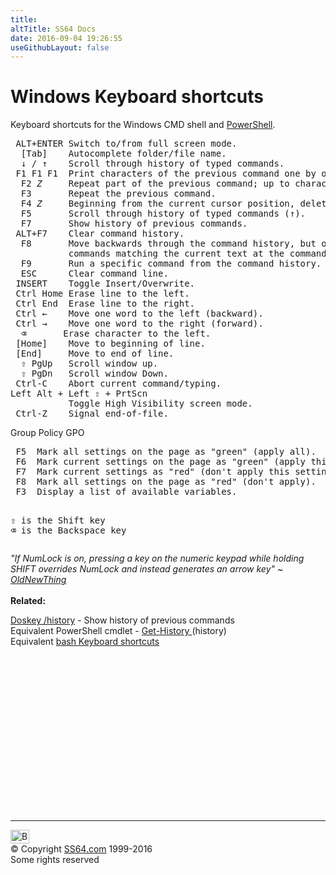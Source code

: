 ```yaml
---
title:
altTitle: SS64 Docs
date: 2016-09-04 19:26:55
useGithubLayout: false
---
```

<!-- #BeginLibraryItem "/Library/head_ntsyntax.lbi" --><!-- #EndLibraryItem --><h1>Windows  Keyboard shortcuts</h1>
<p>Keyboard shortcuts for the Windows CMD shell and <a href="../ps/index.html">PowerShell</a>. </p>
<pre> ALT+ENTER Switch to/from full screen mode.
  [Tab]    Autocomplete folder/file name.
  ↓ / ↑    Scroll through history of typed commands.
 F1 F1 F1  Print characters of the previous command one by one.
  F2 <i>Z</i>     Repeat part of the previous command; up to character <i>Z</i>
  F3       Repeat the previous command.
  F4 <i>Z</i>     Beginning from the current cursor position, delete up to character <i>Z</i>.
  F5       Scroll through history of typed commands (↑).
  F7       Show history of previous commands.
 ALT+F7    Clear command history.
  F8       Move backwards through the command history, but only display
           commands matching the current text at the command prompt.
  F9       Run a specific command from the command history.
  ESC      Clear command line.
 INSERT    Toggle Insert/Overwrite.
 Ctrl Home Erase line to the left.
 Ctrl End  Erase line to the right.
 Ctrl ←    Move one word to the left (backward).
 Ctrl →    Move one word to the right (forward).
  ⌫       Erase character to the left.
 [Home]    Move to beginning of line.
 [End]     Move to end of line.
  ⇧ PgUp   Scroll window up.
  ⇧ PgDn   Scroll window Down.
 Ctrl-C    Abort current command/typing.
Left Alt + Left ⇧ + PrtScn
           Toggle High Visibility screen mode.
 Ctrl-Z    Signal end-of-file.</pre>
<p> Group Policy GPO<br>
</p>
<pre> F5  Mark all settings on the page as "green" (apply all).
 F6  Mark current settings on the page as "green" (apply this setting).
 F7  Mark current settings as "red" (don't apply this setting).
 F8  Mark all settings on the page as "red" (don't apply).
 F3  Display a list of available variables.

⇧ is the Shift key<br>⌫ is the Backspace key </pre>
<p><i class="quote">"If NumLock is on, pressing a key on the numeric keypad while holding  SHIFT  overrides NumLock and instead generates an arrow key" ~ <a href="http://blogs.msdn.com/oldnewthing/archive/2004/09/06/226045.aspx">OldNewThing</a></i>  <br>
<br><b>Related:</b>
</p><p><a href="doskey.html">Doskey /history</a> - Show history of previous commands<br>
Equivalent PowerShell cmdlet - <a href="../ps/get-history.html">Get-History </a>(history) <br>Equivalent <a href="../bash/syntax-keyboard.html">bash Keyboard shortcuts </a></p><!-- #BeginLibraryItem "/Library/foot_nt.lbi" --><p>
<!-- windows300 -->
<ins class="adsbygoogle" style="display:inline-block;width:300px;height:250px" data-ad-client="ca-pub-6140977852749469" data-ad-slot="7649547908"></ins>
<script>
(adsbygoogle = window.adsbygoogle || []).push({});
</script></p>
<hr>
<div id="bl" class="footer"><a href="syntax-keyboard.html#"><img src="../images/top.png" width="30" height="22" alt="Back to the Top"></a></div>
<div id="br" class="footer, tagline">© Copyright <a href="http://ss64.com/">SS64.com</a> 1999-2016<br>
Some rights reserved</div><!-- #EndLibraryItem -->

